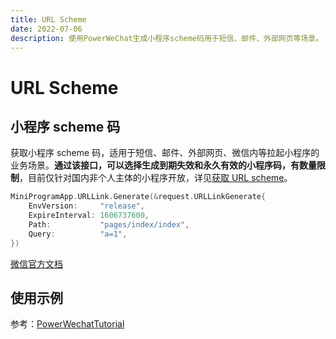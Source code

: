 ```yaml
---
title: URL Scheme
date: 2022-07-06
description: 使用PowerWeChat生成小程序scheme码用于短信、邮件、外部网页等场景。
---
```


# URL Scheme

## 小程序 scheme 码

获取小程序 scheme 码，适用于短信、邮件、外部网页、微信内等拉起小程序的业务场景。**通过该接口，可以选择生成到期失效和永久有效的小程序码，有数量限制**，目前仅针对国内非个人主体的小程序开放，详见[获取 URL scheme](https://developers.weixin.qq.com/miniprogram/dev/framework/open-ability/url-scheme.html)。

``` go
MiniProgramApp.URLLink.Generate(&request.URLLinkGenerate{
	EnvVersion:     "release",
	ExpireInterval: 1606737600,
	Path:           "pages/index/index",
	Query:          "a=1",
})
```

[微信官方文档](https://developers.weixin.qq.com/miniprogram/dev/api-backend/open-api/url-scheme/urlscheme.generate.html)

## 使用示例 
参考：[PowerWechatTutorial](https://github.com/ArtisanCloud/PowerWechatTutorial/blob/master/controllers/miniprogram/url-scheme.go)